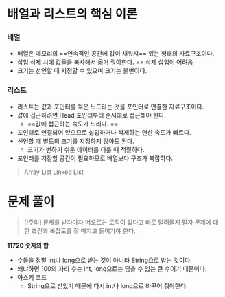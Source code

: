 
# 배열과 리스트의 핵심 이론

### 배열

- 배열은 메모리의 ==연속적인 공간에 값이 채워져== 있는 형태의 자료구조이다. 
- 삽입 삭제 시에 값들을 복사해서 옮겨 줘야한다.  => 삭제 삽입이 어려움
- 크기는 선언할 때 지정할 수 있으며 크기는 불변이다. 

### 리스트

- 리스트는 값과 포인터를 묶은 노드라는 것을 포인터로 연결한 자료구조이다. 
- 값에 접근하려면 Head 포인터부터 순서대로 접근해야 한다. 
	- ==값에 접근하는 속도가 느리다. ==
- 포인터로 연결되어 있으므로 삽입하거나 삭제하는 연산 속도가 빠르다. 
- 선언할 때 별도의 크기를 지정하지 않아도 된다. 
	- 크기가 변하기 쉬운 데이터를 다룰 때 적절하다. 
- 포인터를 저장할 공간이 필요하므로 배열보다 구조가 복잡하다. 

>Array List
>Linked List

# 문제 풀이

>[!주의]
>문제를 받자마자 떠오르는 로직이 있다고 바로 달려들지 말자
>문제에 대한 조건과 복잡도를 잘 따지고 들어가야 한다. 

**11720 숫자의 합**
- 수들을 정말 int나 long으로 받는 것이 아니라 String으로 받는 것이다. 
- 왜냐하면 100의 자리 수는 int, long으로는 담을 수 없는 큰 수이기 때문이다. 
- 아스키 코드
	- String으로 받았기 때문에 다시 int나 long으로 바꾸어 줘야한다. 